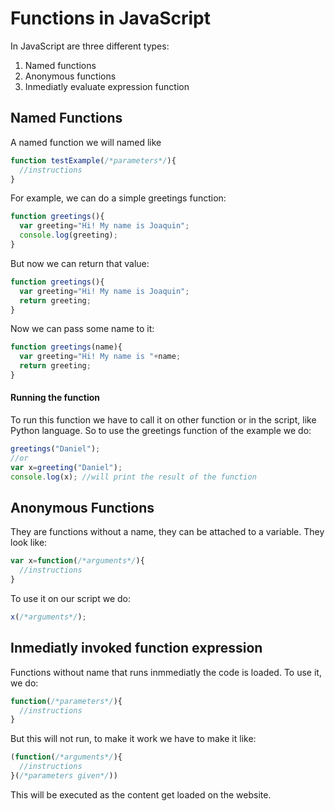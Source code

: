 # Functions in JavaScript

In JavaScript are three different types:
1. Named functions
2. Anonymous functions
3. Inmediatly evaluate expression function
## Named Functions
A named function we will named like
```JavaScript
function testExample(/*parameters*/){
  //instructions
}
```
For example, we can do a simple greetings function:
```JavaScript
function greetings(){
  var greeting="Hi! My name is Joaquin";
  console.log(greeting);
}
```
But now we can return that value:
```JavaScript
function greetings(){
  var greeting="Hi! My name is Joaquin";
  return greeting;
}
```

Now we can pass some name to it:
```JavaScript
function greetings(name){
  var greeting="Hi! My name is "+name;
  return greeting;
}
```
#### Running the function
To run this function we have to call it on other function or in the script, like Python language.
So to use the greetings function of the example we do:
```JavaScript
greetings("Daniel");
//or
var x=greeting("Daniel");
console.log(x); //will print the result of the function
```
## Anonymous Functions
They are functions without a name, they can be attached to a variable.
They look like:
```JavaScript
var x=function(/*arguments*/){
  //instructions
}
```
To use it on our script we do:
```JavaScript
x(/*arguments*/);
```

## Inmediatly invoked function expression
Functions without name that runs inmmediatly the code is loaded.
To use it, we do:
```JavaScript
function(/*parameters*/){
  //instructions
}
```
But this will not run, to make it work we have to make it like:
```JavaScript
(function(/*arguments*/){
  //instructions
}(/*parameters given*/))
```
This will be executed as the content get loaded on the website.

